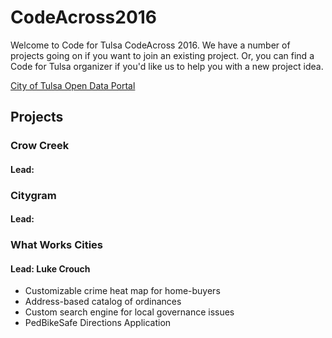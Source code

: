 # CodeAcross2016
Welcome to Code for Tulsa CodeAcross 2016. We have a number of projects going on if you want to join an existing project. Or, you can find a Code for Tulsa organizer if you'd like us to help you with a new project idea.

[City of Tulsa Open Data Portal](https://www.cityoftulsa.org/our-city/open-tulsa/open-tulsa-dataset-list.aspx)

## Projects

### Crow Creek
#### Lead:

### Citygram
#### Lead:

### What Works Cities
#### Lead: Luke Crouch

* Customizable crime heat map for home-buyers
* Address-based catalog of ordinances
* Custom search engine for local governance issues
* PedBikeSafe Directions Application
